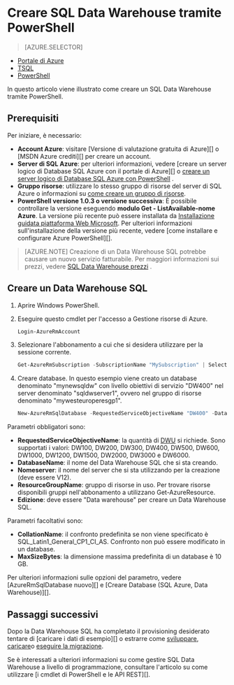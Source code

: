 <properties
   pageTitle="Creare SQL Data Warehouse tramite PowerShell | Microsoft Azure"
   description="Creare SQL Data Warehouse tramite PowerShell"
   services="sql-data-warehouse"
   documentationCenter="NA"
   authors="lodipalm"
   manager="barbkess"
   editor=""/>

<tags
   ms.service="sql-data-warehouse"
   ms.devlang="NA"
   ms.topic="get-started-article"
   ms.tgt_pltfrm="NA"
   ms.workload="data-services"
   ms.date="08/25/2016"
   ms.author="lodipalm;barbkess;sonyama"/>

# <a name="create-sql-data-warehouse-using-powershell"></a>Creare SQL Data Warehouse tramite PowerShell

> [AZURE.SELECTOR]
- [Portale di Azure](sql-data-warehouse-get-started-provision.md)
- [TSQL](sql-data-warehouse-get-started-create-database-tsql.md)
- [PowerShell](sql-data-warehouse-get-started-provision-powershell.md)

In questo articolo viene illustrato come creare un SQL Data Warehouse tramite PowerShell.

## <a name="prerequisites"></a>Prerequisiti

Per iniziare, è necessario:

- **Account Azure**: visitare [Versione di valutazione gratuita di Azure][] o [MSDN Azure crediti][] per creare un account.
- **Server di SQL Azure**: per ulteriori informazioni, vedere [creare un server logico di Database SQL Azure con il portale di Azure][] o [creare un server logico di Database SQL Azure con PowerShell][] .
- **Gruppo risorse**: utilizzare lo stesso gruppo di risorse del server di SQL Azure o informazioni su [come creare un gruppo di risorse][].
- **PowerShell versione 1.0.3 o versione successiva**: È possibile controllare la versione eseguendo **modulo Get - ListAvailable-nome Azure**.  La versione più recente può essere installata da [Installazione guidata piattaforma Web Microsoft][].  Per ulteriori informazioni sull'installazione della versione più recente, vedere [come installare e configurare Azure PowerShell][].

> [AZURE.NOTE] Creazione di un Data Warehouse SQL potrebbe causare un nuovo servizio fatturabile.  Per maggiori informazioni sui prezzi, vedere [SQL Data Warehouse prezzi][] .

## <a name="create-a-sql-data-warehouse"></a>Creare un Data Warehouse SQL

1. Aprire Windows PowerShell.
2. Eseguire questo cmdlet per l'accesso a Gestione risorse di Azure.

    ```Powershell
    Login-AzureRmAccount
    ```
    
3. Selezionare l'abbonamento a cui che si desidera utilizzare per la sessione corrente.

    ```Powershell
    Get-AzureRmSubscription -SubscriptionName "MySubscription" | Select-AzureRmSubscription
    ```

4.  Creare database. In questo esempio viene creato un database denominato "mynewsqldw" con livello obiettivi di servizio "DW400" nel server denominato "sqldwserver1", ovvero nel gruppo di risorse denominato "mywesteuroperesgp1".

    ```Powershell
    New-AzureRmSqlDatabase -RequestedServiceObjectiveName "DW400" -DatabaseName "mynewsqldw" -ServerName "sqldwserver1" -ResourceGroupName "mywesteuroperesgp1" -Edition "DataWarehouse" -CollationName "SQL_Latin1_General_CP1_CI_AS" -MaxSizeBytes 10995116277760
    ```

Parametri obbligatori sono:

- **RequestedServiceObjectiveName**: la quantità di [DWU][] si richiede.  Sono supportati i valori: DW100, DW200, DW300, DW400, DW500, DW600, DW1000, DW1200, DW1500, DW2000, DW3000 e DW6000.
- **DatabaseName**: il nome del Data Warehouse SQL che si sta creando.
- **Nomeserver**: il nome del server che si sta utilizzando per la creazione (deve essere V12).
- **ResourceGroupName**: gruppo di risorse in uso.  Per trovare risorse disponibili gruppi nell'abbonamento a utilizzano Get-AzureResource.
- **Edizione**: deve essere "Data warehouse" per creare un Data Warehouse SQL.

Parametri facoltativi sono:

- **CollationName**: il confronto predefinita se non viene specificato è SQL_Latin1_General_CP1_CI_AS.  Confronto non può essere modificato in un database.
- **MaxSizeBytes**: la dimensione massima predefinita di un database è 10 GB.


Per ulteriori informazioni sulle opzioni del parametro, vedere [AzureRmSqlDatabase nuovo][] e [Creare Database (SQL Azure, Data Warehouse)][].

## <a name="next-steps"></a>Passaggi successivi

Dopo la Data Warehouse SQL ha completato il provisioning desiderato tentare di [caricare i dati di esempio][] o estrarre come [sviluppare][], [caricare][]o [eseguire la migrazione][].

Se è interessati a ulteriori informazioni su come gestire SQL Data Warehouse a livello di programmazione, consultare l'articolo su come utilizzare [i cmdlet di PowerShell e le API REST][].

<!--Image references-->

<!--Article references-->
[DWU]: ./sql-data-warehouse-overview-what-is.md#data-warehouse-units
[eseguire la migrazione]: ./sql-data-warehouse-overview-migrate.md
[sviluppare]: ./sql-data-warehouse-overview-develop.md
[caricare]: ./sql-data-warehouse-load-with-bcp.md
[il caricamento di dati di esempio]: ./sql-data-warehouse-load-sample-databases.md
[Cmdlet di PowerShell e le API REST]: ./sql-data-warehouse-reference-powershell-cmdlets.md
[firewall rules]: ../sql-database-configure-firewall-settings.md

[Come installare e configurare PowerShell Azure]: ../powershell/powershell-install-configure.md
[how to create a SQL Data Warehouse from the Azure Portal]: ./sql-data-warehouse-get-started-provision.md
[Creare un server di Database SQL Azure logico con il portale di Azure]: ../sql-database/sql-database-get-started.md#create-an-azure-sql-database-logical-server
[Creare un server logico di Database SQL Azure con PowerShell]: ../sql-database/sql-database-get-started-powershell.md#database-setup-create-a-resource-group-server-and-firewall-rule
[come creare un gruppo di risorse]: ../resource-group-template-deploy-portal.md#create-resource-group

<!--MSDN references--> 
[MSDN]: https://msdn.microsoft.com/library/azure/dn546722.aspx
[Nuovo AzureRmSqlDatabase]: https://msdn.microsoft.com/library/mt619339.aspx
[Creare Database (SQL Azure Data Warehouse)]: https://msdn.microsoft.com/library/mt204021.aspx

<!--Other Web references-->
[Installazione guidata piattaforma Web Microsoft]: https://aka.ms/webpi-azps
[SQL Data Warehouse prezzi]: https://azure.microsoft.com/pricing/details/sql-data-warehouse/
[Versione di valutazione gratuita Azure]: https://azure.microsoft.com/pricing/free-trial/?WT.mc_id=A261C142F
[MSDN crediti Azure]: https://azure.microsoft.com/pricing/member-offers/msdn-benefits-details/?WT.mc_id=A261C142F
